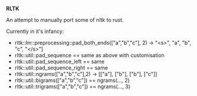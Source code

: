 __RLTK__

An attempt to manually port some of nltk to rust.

Currently in it's infancy: 
* rltk::lm::preprocessing::pad_both_ends(\["a","b","c"], 2) -> "\<s>", "a", "b", "c", "\</s>"]
* rltk::util::pad_sequence == same as above with customisation
* rltk::util::pad_sequence_left == same
* rltk::util::pad_sequence_right == same
* rltk::util::ngrams(\["a","b","c"],2) -> \[\["a"], \["b"], \["b"], \["c"]]
* rltk::util::bigrams(\["a","b","c"]) == ngrams(..., 2) 
* rltk::util::trigrams(\["a","b","c"]) == ngrams(..., 3)

